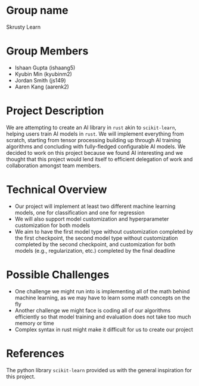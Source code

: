 # Group name
Skrusty Learn
# Group Members
- Ishaan Gupta (ishaang5)
- Kyubin Min (kyubinm2)
- Jordan Smith (js149)
- Aaren Kang (aarenk2)
# Project Description
We are attempting to create an AI library in `rust` akin to `scikit-learn`, helping users train AI models in `rust`. We will implement everything from scratch, starting from tensor processing building up through AI training algorithms and concluding with fully-fledged configurable AI models. We decided to work on this project because we found AI interesting and we thought that this project would lend itself to efficient delegation of work and collaboration amongst team members.
# Technical Overview
- Our project will implement at least two different machine learning models, one for classification and one for regression
- We will also support model customization and hyperparameter customization for both models
- We aim to have the first model type without customization completed by the first checkpoint, the second model type without customization completed by the second checkpoint, and customization for both models (e.g., regularization, etc.) completed by the final deadline
# Possible Challenges
- One challenge we might run into is implementing all of the math behind machine learning, as we may have to learn some math concepts on the fly
- Another challenge we might face is coding all of our algorithms efficiently so that model training and evaluation does not take too much memory or time
- Complex syntax in rust might make it difficult for us to create our project
# References
The python library `scikit-learn` provided us with the general inspiration for this project.

